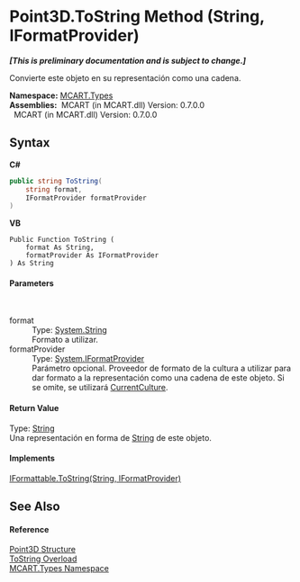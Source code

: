 # Point3D.ToString Method (String, IFormatProvider)
 _**\[This is preliminary documentation and is subject to change.\]**_

Convierte este objeto en su representación como una cadena.

**Namespace:**&nbsp;<a href="c5168ca1-3831-8d0b-91b8-6ec8e54f9c51">MCART.Types</a><br />**Assemblies:**&nbsp;&nbsp;MCART (in MCART.dll) Version: 0.7.0.0<br />&nbsp;&nbsp;MCART (in MCART.dll) Version: 0.7.0.0<br />

## Syntax

**C#**<br />
``` C#
public string ToString(
	string format,
	IFormatProvider formatProvider
)
```

**VB**<br />
``` VB
Public Function ToString ( 
	format As String,
	formatProvider As IFormatProvider
) As String
```


#### Parameters
&nbsp;<dl><dt>format</dt><dd>Type: <a href="http://msdn2.microsoft.com/es-es/library/s1wwdcbf" target="_blank">System.String</a><br />Formato a utilizar.</dd><dt>formatProvider</dt><dd>Type: <a href="http://msdn2.microsoft.com/es-es/library/efh2ww9y" target="_blank">System.IFormatProvider</a><br />Parámetro opcional. Proveedor de formato de la cultura a utilizar para dar formato a la representación como una cadena de este objeto. Si se omite, se utilizará <a href="http://msdn2.microsoft.com/es-es/library/s2x52wh6" target="_blank">CurrentCulture</a>.</dd></dl>

#### Return Value
Type: <a href="http://msdn2.microsoft.com/es-es/library/s1wwdcbf" target="_blank">String</a><br />Una representación en forma de <a href="http://msdn2.microsoft.com/es-es/library/s1wwdcbf" target="_blank">String</a> de este objeto.

#### Implements
<a href="http://msdn2.microsoft.com/es-es/library/bhf180ey" target="_blank">IFormattable.ToString(String, IFormatProvider)</a><br />

## See Also


#### Reference
<a href="c1f5b3e6-d580-ae65-e094-04baef5c0fc7">Point3D Structure</a><br /><a href="7219e0f7-208e-7c29-ae00-5fe6feea2c26">ToString Overload</a><br /><a href="c5168ca1-3831-8d0b-91b8-6ec8e54f9c51">MCART.Types Namespace</a><br />